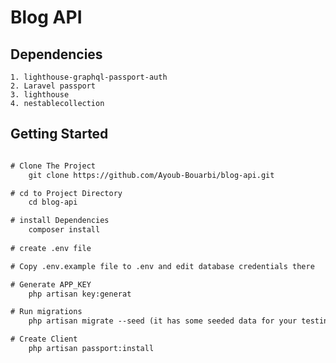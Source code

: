 # Blog API

## Dependencies

    1. lighthouse-graphql-passport-auth
    2. Laravel passport
    3. lighthouse
    4. nestablecollection

## Getting Started

``` diff

# Clone The Project
    git clone https://github.com/Ayoub-Bouarbi/blog-api.git

# cd to Project Directory
    cd blog-api

# install Dependencies
    composer install
    
# create .env file

# Copy .env.example file to .env and edit database credentials there

# Generate APP_KEY
    php artisan key:generat  

# Run migrations
    php artisan migrate --seed (it has some seeded data for your testing)

# Create Client
    php artisan passport:install
```
